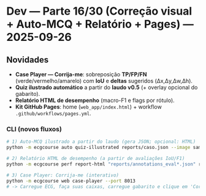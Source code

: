 # Dev — Parte 16/30 (Correção visual + Auto-MCQ + Relatório + Pages) — 2025-09-26

## Novidades
- **Case Player — Corrija-me**: sobreposição **TP/FP/FN** (verde/vermelho/amarelo) com **IoU** e **deltas** sugeridos (Δx,Δy,Δw,Δh).
- **Quiz ilustrado automático** a partir do **laudo v0.5** (+ overlay opcional do gabarito).
- **Relatório HTML de desempenho** (macro-F1 e flags por rótulo).
- **Kit GitHub Pages**: home (`web_app/index.html`) + workflow `.github/workflows/pages.yml`.

### CLI (novos fluxos)
```bash
# 1) Auto-MCQ ilustrado a partir do laudo (gera JSON; opcional: HTML)
python -m ecgcourse auto quiz-illustrated reports/caso.json --image samples/ecg_images/synthetic_12lead.png --overlay annotations/gabarito.annotations.json --out-quiz quizzes/auto.quiz.json --out-html web_app/quiz_html/quiz_auto.html

# 2) Relatório HTML de desempenho (a partir de avaliações IoU/F1)
python -m ecgcourse perf report-html "reports/annotations_eval*.json" reports/performance.html

# 3) Case Player: Corrija-me (interativo)
python -m ecgcourse web case-player --port 8013
# -> Carregue ECG, faça suas caixas, carregue gabarito e clique em 'Corrigir-me (IoU)'
```
